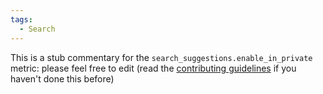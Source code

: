 ```yaml
---
tags:
  - Search
---
```


This is a stub commentary for the `search_suggestions.enable_in_private` metric: please feel free to edit (read the
[contributing guidelines](https://github.com/mozilla/glean-annotations/blob/main/CONTRIBUTING.md)
if you haven't done this before)
